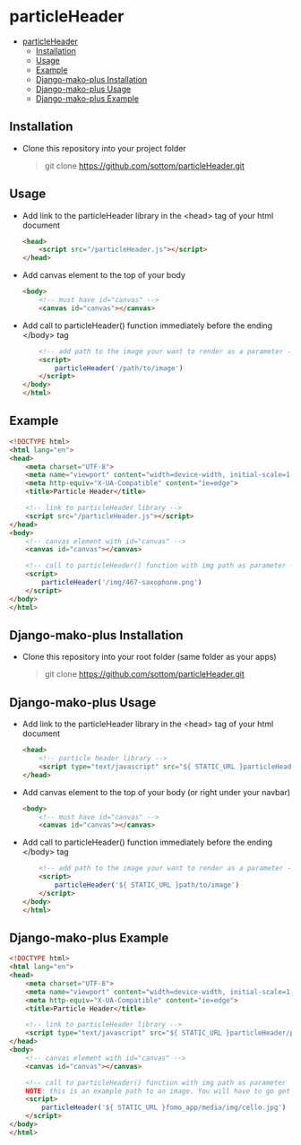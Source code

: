 # particleHeader

- [particleHeader](#particleheader)
    - [Installation](#installation)
    - [Usage](#usage)
    - [Example](#example)
    - [Django-mako-plus Installation](#django-mako-plus-installation)
    - [Django-mako-plus Usage](#django-mako-plus-usage)
    - [Django-mako-plus Example](#django-mako-plus-example)

## Installation

- Clone this repository into your project folder
  > git clone <https://github.com/sottom/particleHeader.git>

## Usage

- Add link to the particleHeader library in the \<head> tag of your html document

    ```html
    <head>
        <script src="/particleHeader.js"></script>
    </head>
    ```

- Add canvas element to the top of your body

    ```html
    <body>
        <!-- must have id="canvas" -->
        <canvas id="canvas"></canvas>
    ```

- Add call to particleHeader() function immediately before the ending \<\/body> tag
    ```html
        <!-- add path to the image your want to render as a parameter -->
        <script>
            particleHeader('/path/to/image')
        </script>
    </body>
    </html>
    ```

## Example

```html
<!DOCTYPE html>
<html lang="en">
<head>
    <meta charset="UTF-8">
    <meta name="viewport" content="width=device-width, initial-scale=1.0">
    <meta http-equiv="X-UA-Compatible" content="ie=edge">
    <title>Particle Header</title>

    <!-- link to particleHeader library -->
    <script src="/particleHeader.js"></script>
</head>
<body>
    <!-- canvas element with id="canvas" -->
    <canvas id="canvas"></canvas>

    <!-- call to particleHeader() function with img path as parameter -->
    <script>
        particleHeader('/img/467-saxophone.png')
    </script>
</body>
</html>
```

## Django-mako-plus Installation

- Clone this repository into your root folder (same folder as your apps)
  > git clone <https://github.com/sottom/particleHeader.git>

## Django-mako-plus Usage

- Add link to the particleHeader library in the \<head> tag of your html document

    ```html
    <head>
        <!-- particle header library -->
        <script type="text/javascript" src="${ STATIC_URL }particleHeader/particleHeader.js"></script>
    </head>
    ```

- Add canvas element to the top of your body (or right under your navbar)

    ```html
    <body>
        <!-- must have id="canvas" -->
        <canvas id="canvas"></canvas>
    ```

- Add call to particleHeader() function immediately before the ending \<\/body> tag
    ```html
        <!-- add path to the image your want to render as a parameter -->
        <script>
            particleHeader('${ STATIC_URL }path/to/image')
        </script>
    </body>
    </html>
    ```

## Django-mako-plus Example

```html
<!DOCTYPE html>
<html lang="en">
<head>
    <meta charset="UTF-8">
    <meta name="viewport" content="width=device-width, initial-scale=1.0">
    <meta http-equiv="X-UA-Compatible" content="ie=edge">
    <title>Particle Header</title>

    <!-- link to particleHeader library -->
    <script type="text/javascript" src="${ STATIC_URL }particleHeader/particleHeader.js"></script>
</head>
<body>
    <!-- canvas element with id="canvas" -->
    <canvas id="canvas"></canvas>

    <!-- call to particleHeader() function with img path as parameter
    NOTE: this is an example path to an image. You will have to go get your own image and save it into your project -->
    <script>
        particleHeader('${ STATIC_URL }fomo_app/media/img/cello.jpg')
    </script>
</body>
</html>
```

